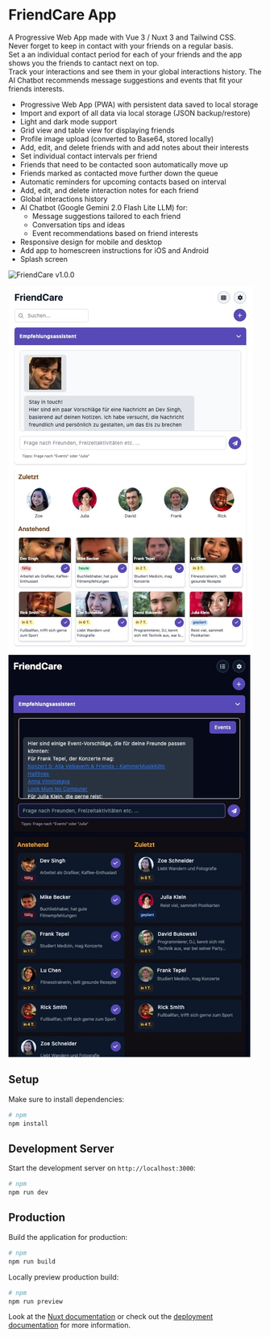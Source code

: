 # FriendCare App

A Progressive Web App made with Vue 3 / Nuxt 3 and Tailwind CSS.  
Never forget to keep in contact with your friends on a regular basis.  
Set a an individual contact period for each of your friends and the app 
shows you the friends to cantact next on top.     
Track your interactions and see them in your global interactions history.
The AI Chatbot recommends message suggestions and events that fit your 
friends interests.  

- Progressive Web App (PWA) with persistent data saved to local storage
- Import and export of all data via local storage (JSON backup/restore)
- Light and dark mode support
- Grid view and table view for displaying friends
- Profile image upload (converted to Base64, stored locally)
- Add, edit, and delete friends with and add notes about their interests
- Set individual contact intervals per friend
- Friends that need to be contacted soon automatically move up
- Friends marked as contacted move further down the queue
- Automatic reminders for upcoming contacts based on interval
- Add, edit, and delete interaction notes for each friend
- Global interactions history
- AI Chatbot (Google Gemini 2.0 Flash Lite LLM) for:
  - Message suggestions tailored to each friend
  - Conversation tips and ideas
  - Event recommendations based on friend interests
- Responsive design for mobile and desktop
- Add app to homescreen instructions for iOS and Android
- Splash screen

![FriendCare v1.0.0](https://github.com/user-attachments/assets/a71c4b19-c644-4a37-b130-40a836f94e10)

![](./assets/screenshot1.jpg)
![](./assets/screenshot2.jpg)

## Setup

Make sure to install dependencies:

```bash
# npm
npm install
```

## Development Server

Start the development server on `http://localhost:3000`:

```bash
# npm
npm run dev
```

## Production

Build the application for production:

```bash
# npm
npm run build
```

Locally preview production build:

```bash
# npm
npm run preview
```

Look at the [Nuxt documentation](https://nuxt.com/docs/getting-started/introduction) or
check out the [deployment documentation](https://nuxt.com/docs/getting-started/deployment) for more information.
